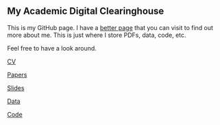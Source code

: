 ## My Academic Digital Clearinghouse

This is my GitHub page. I have a [better page](https://andrewvanleuven.com) that you can visit to find out more about me. This is just where I store PDFs, data, code, etc.

Feel free to have a look around.

[CV](https://andrewvanleuven.github.io/files/cv.pdf)

[Papers](/papers)

[Slides](/slides)

[Data](/data)

[Code](/code)
